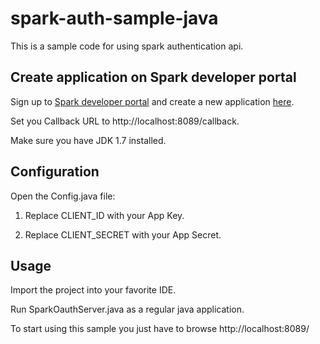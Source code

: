 # spark-auth-sample-java

This is a sample code for using spark authentication api.

## Create application on Spark developer portal

Sign up to [Spark developer portal](https://spark.autodesk.com/developers/) and create a new application [here](https://spark.autodesk.com/developers/getStarted).

Set you Callback URL to http://localhost:8089/callback.

Make sure you have JDK 1.7 installed.

## Configuration

Open the Config.java file:

 1. Replace CLIENT_ID with your App Key.

 2. Replace CLIENT_SECRET with your App Secret.

## Usage

Import the project into your favorite IDE.

Run SparkOauthServer.java as a regular java application.

To start using this sample you just have to browse http://localhost:8089/

